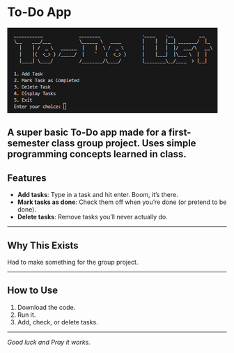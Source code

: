 # To-Do App

![To-Do App](./image/image.png)

## A super basic To-Do app made for a first-semester class group project. Uses simple programming concepts learned in class.

## Features

- **Add tasks**: Type in a task and hit enter. Boom, it’s there.
- **Mark tasks as done**: Check them off when you’re done (or pretend to be done).
- **Delete tasks**: Remove tasks you’ll never actually do.

---

## Why This Exists

Had to make something for the group project.

---

## How to Use

1. Download the code.
2. Run it.
3. Add, check, or delete tasks.

---

_Good luck and Pray it works._
